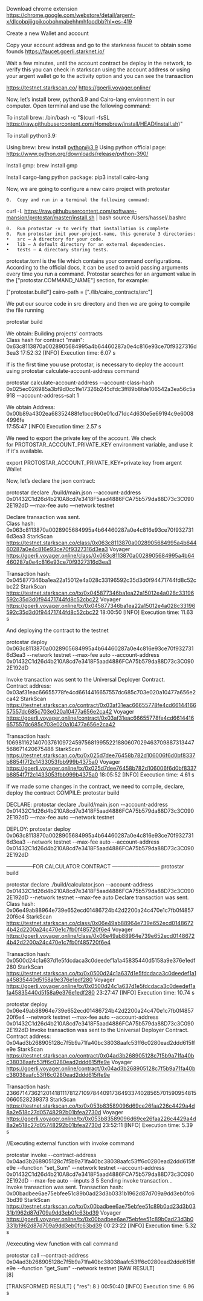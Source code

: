 Download chrome extension
https://chrome.google.com/webstore/detail/argent-x/dlcobpjiigpikoobohmabehhmhfoodbb?hl=es-419



Create a new Wallet and account 

Copy your account address and go to the starkness faucet to obtain some founds https://faucet.goerli.starknet.io/




Wait a few minutes, until the account contract be deploy in the network, to verify this you can check in starkscan using the account address or using your argent wallet go to the activity option and you can see the transaction 

https://testnet.starkscan.co/
https://goerli.voyager.online/

Now, let’s install brew, python3.9 and Cairo-lang environment in our computer. Open terminal and use the following command:

To install brew: /bin/bash -c "$(curl -fsSL https://raw.githubusercontent.com/Homebrew/install/HEAD/install.sh)"

To install python3.9:

Using brew: brew install python@3.9
Using python official page: https://www.python.org/downloads/release/python-390/

Install gmp: brew install gmp

Install cargo-lang python package: pip3 install cairo-lang


Now, we are going to configure a new cairo project with protostar

	0.	Copy and run in a terminal the following command:
curl -L https://raw.githubusercontent.com/software-mansion/protostar/master/install.sh | bash
source /Users/hassel/.bashrc
 
	0.	Run protostar -v to verify that installation is complete
	0.	Run protostar init your-project-name, this generate 3 directories:
	•	src — A directory for your code.
	•	lib — A default directory for an external dependencies.
	•	tests — A directory storing tests.

protostar.toml is the file which contains your command configurations. According to the official docs, it can be used to avoid passing arguments every time you run a command. Protostar searches for an argument value in the ["protostar.COMMAND_NAME"] section, for example: 

["protostar.build"]
cairo-path = ["./lib/cairo_contracts/src"]

We put our source code in src directory and then we are going to compile the file  running 

protostar build

We obtain:
 Building projects' contracts                                                                                                                                
Class hash for contract "main": 0x63c8113870a0028905684995a4b64460287a0e4c816e93ce70f9327316d3ea3
17:52:32 [INFO] Execution time: 6.07 s

If is the first time you use protostar, is necessary to deploy the account using protostar calculate-account-address command

protostar calculate-account-address --account-class-hash 0x025ec026985a3bf9d0cc1fe17326b245dfdc3ff89b8fde106542a3ea56c5a918 --account-address-salt 1 

We obtain
Address: 0x00b89a4302ea68352488fe1bcc9b0e01cd71dc4d630e5e69194c9e60084996fe                                                                                 
17:55:47 [INFO] Execution time: 2.57 s

We need to export the private key of the account. We check for PROTOSTAR_ACCOUNT_PRIVATE_KEY environment variable, and use it if it's available.

export PROTOSTAR_ACCOUNT_PRIVATE_KEY=private key from argent Wallet 

Now, let’s declare the json contract: 

protostar declare ./build/main.json --account-address 0x01432C1d26d4b210A8cd7e3418F5aad4886FCA75b579da88D73c3C0902E192dD —max-fee auto —network testnet 

Declare transaction was sent.                                                                                                                               
Class hash: 0x063c8113870a0028905684995a4b64460287a0e4c816e93ce70f9327316d3ea3
StarkScan https://testnet.starkscan.co/class/0x063c8113870a0028905684995a4b64460287a0e4c816e93ce70f9327316d3ea3
Voyager   https://goerli.voyager.online/class/0x063c8113870a0028905684995a4b64460287a0e4c816e93ce70f9327316d3ea3

Transaction hash: 0x045877346ba1ea22a15012e4a028c33196592c35d3d0f94471744fd8c52cbc22
StarkScan https://testnet.starkscan.co/tx/0x045877346ba1ea22a15012e4a028c33196592c35d3d0f94471744fd8c52cbc22
Voyager   https://goerli.voyager.online/tx/0x045877346ba1ea22a15012e4a028c33196592c35d3d0f94471744fd8c52cbc22
18:00:50 [INFO] Execution time: 11.63 s


And deploying the contract to the testnet

protostar deploy 0x063c8113870a0028905684995a4b64460287a0e4c816e93ce70f9327316d3ea3 --network testnet --max-fee auto --account-address 0x01432C1d26d4b210A8cd7e3418F5aad4886FCA75b579da88D73c3C0902E192dD


Invoke transaction was sent to the Universal Deployer Contract.                                                                                             
Contract address: 0x03af31eac66655778fe4cd6614416657557dc685c703e020a10477a656e2ca42
StarkScan https://testnet.starkscan.co/contract/0x03af31eac66655778fe4cd6614416657557dc685c703e020a10477a656e2ca42
Voyager   https://goerli.voyager.online/contract/0x03af31eac66655778fe4cd6614416657557dc685c703e020a10477a656e2ca42

Transaction hash: 1069811621407037610972459756819955221880607029463709887313447568671420675488
StarkScan https://testnet.starkscan.co/tx/0x025d7dee76458b782d106006f6d0bf8337b8854f7f2c1433053fbb999b4375a0
Voyager   https://goerli.voyager.online/tx/0x025d7dee76458b782d106006f6d0bf8337b8854f7f2c1433053fbb999b4375a0
18:05:52 [INFO] Execution time: 4.61 s



If we made some changes in the contract, we need to compile, declare, deploy the contract
 COMPILE: protostar build

DECLARE: protostar declare ./build/main.json --account-address 0x01432C1d26d4b210A8cd7e3418F5aad4886FCA75b579da88D73c3C0902E192dD —max-fee auto —network testnet 

DEPLOY: protostar deploy 0x063c8113870a0028905684995a4b64460287a0e4c816e93ce70f9327316d3ea3 --network testnet --max-fee auto --account-address 0x01432C1d26d4b210A8cd7e3418F5aad4886FCA75b579da88D73c3C0902E192dD


—————FOR CALCULATOR CONTRACT —————————
protostar build 

protostar declare ./build/calculator.json --account-address 0x01432C1d26d4b210A8cd7e3418F5aad4886FCA75b579da88D73c3C0902E192dD --network testnet --max-fee auto
Declare transaction was sent.                                                                                                                               
Class hash: 0x06e49ab88964e739e652ecd01486724b42d2200a24c470e1c7fb0f485720f6e4
StarkScan https://testnet.starkscan.co/class/0x06e49ab88964e739e652ecd01486724b42d2200a24c470e1c7fb0f485720f6e4
Voyager   https://goerli.voyager.online/class/0x06e49ab88964e739e652ecd01486724b42d2200a24c470e1c7fb0f485720f6e4

Transaction hash: 0x0500d24c1a637d1e5fdcdaca3c0deedef1a1a45835440d5158a9e376e1edf280
StarkScan https://testnet.starkscan.co/tx/0x0500d24c1a637d1e5fdcdaca3c0deedef1a1a45835440d5158a9e376e1edf280
Voyager   https://goerli.voyager.online/tx/0x0500d24c1a637d1e5fdcdaca3c0deedef1a1a45835440d5158a9e376e1edf280
23:27:47 [INFO] Execution time: 10.74 s



protostar deploy 0x06e49ab88964e739e652ecd01486724b42d2200a24c470e1c7fb0f485720f6e4 --network testnet --max-fee auto --account-address 0x01432C1d26d4b210A8cd7e3418F5aad4886FCA75b579da88D73c3C0902E192dD
Invoke transaction was sent to the Universal Deployer Contract.                                                                                             
Contract address: 0x04ad3b268905128c7f5b9a71fa40bc38038aafc53ff6c0280ead2ddd615ffe9e
StarkScan https://testnet.starkscan.co/contract/0x04ad3b268905128c7f5b9a71fa40bc38038aafc53ff6c0280ead2ddd615ffe9e
Voyager   https://goerli.voyager.online/contract/0x04ad3b268905128c7f5b9a71fa40bc38038aafc53ff6c0280ead2ddd615ffe9e

Transaction hash: 2366714736212014181117812710978440917364933740285657015909548150660528239373
StarkScan https://testnet.starkscan.co/tx/0x053b83589096d69ce26faa226c4429a4d8a2e518c27d05748292b01bfea2730d
Voyager   https://goerli.voyager.online/tx/0x053b83589096d69ce26faa226c4429a4d8a2e518c27d05748292b01bfea2730d
23:52:11 [INFO] Execution time: 5.39 s

//Executing external function with invoke command

protostar invoke --contract-address 0x04ad3b268905128c7f5b9a71fa40bc38038aafc53ff6c0280ead2ddd615ffe9e --function "set_Sum" --network testnet --account-address 0x01432C1d26d4b210A8cd7e3418F5aad4886FCA75b579da88D73c3C0902E192dD --max-fee auto --inputs 3 5 
Sending invoke transaction...                                                                                                                               
Invoke transaction was sent.
Transaction hash: 0x00badbee6ae75ebfee51c89b0ad23d3b0331b1962d87d709a9dd3eb0fc63bd39
StarkScan https://testnet.starkscan.co/tx/0x00badbee6ae75ebfee51c89b0ad23d3b0331b1962d87d709a9dd3eb0fc63bd39
Voyager   https://goerli.voyager.online/tx/0x00badbee6ae75ebfee51c89b0ad23d3b0331b1962d87d709a9dd3eb0fc63bd39
00:23:22 [INFO] Execution time: 5.32 s

//executing view function with call command

protostar call --contract-address 0x04ad3b268905128c7f5b9a71fa40bc38038aafc53ff6c0280ead2ddd615ffe9e --function "get_Sum" --network testnet
[RAW RESULT]                                                                                                                                                
[8]

[TRANSFORMED RESULT]
{
    "res": 8
}
00:50:40 [INFO] Execution time: 6.96 s
